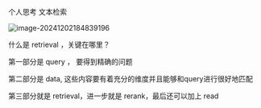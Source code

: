



个人思考 文本检索







![image-20241202184839196](https://zuti.oss-cn-qingdao.aliyuncs.com/img/202412021848274.png)



什么是 retrieval ，关键在哪里？

第一部分是 query ， 要得到精确的问题

第二部分是 data, 这些内容要有着充分的维度并且能够和query进行很好地匹配

第三部分就是 retrieval，进一步就是 rerank，最后还可以加上 read